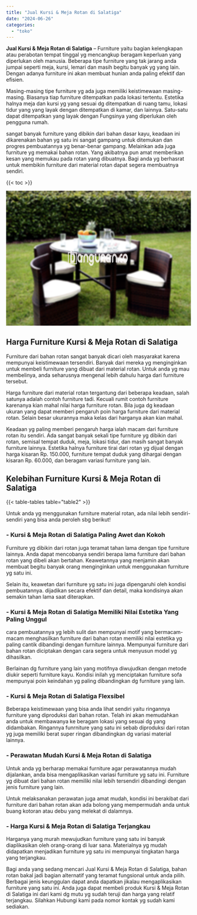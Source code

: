 ```yaml
---
title: "Jual Kursi & Meja Rotan di Salatiga"
date: "2024-06-26"
categories: 
  - "toko"
---
```


**Jual Kursi & Meja Rotan di Salatiga** – Furniture yaitu bagian kelengkapan atau perabotan tempat tinggal yg mencangkup beragam keperluan yang diperlukan oleh manusia. Beberapa tipe furniture yang tak jarang anda jumpai seperti meja, kursi, lemari dan masih begitu banyak yg yang lain. Dengan adanya furniture ini akan membuat hunian anda paling efektif dan efisien.

Masing-masing tipe furniture yg ada juga memiliki keistimewaan masing-masing. Biasanya tiap furniture ditempatkan pada lokasi tertentu. Estetika halnya meja dan kursi yg yang sesuai dg ditempatkan di ruang tamu, lokasi tidur yang yang layak dengan ditempatkan di kamar, dan lainnya. Satu-satu dapat ditempatkan yang layak dengan Fungsinya yang diperlukan oleh pengguna rumah.

sangat banyak furniture yang dibikin dari bahan dasar kayu, keadaan ini dikarenakan bahan yg satu ini sangat gampang untuk ditemukan dan progres pembuatannya yg benar-benar gampang. Melainkan ada juga furniture yg memakai bahan rotan. Yang akibatnya pun amat memberikan kesan yang memukau pada rotan yang dibuatnya. Bagi anda yg berhasrat untuk membikin furniture dari material rotan dapat segera membuatnya sendiri.

{{< toc >}}

![Jual Kursi & Meja Rotan di Salatiga](/images/kursi-meja-rotan-murah53.png)

## Harga Furniture Kursi & Meja Rotan di Salatiga

Furniture dari bahan rotan sangat banyak dicari oleh masyarakat karena mempunyai keistimewaan tersendiri. Banyak dari mereka yg menginginkan untuk membeli furniture yang dibuat dari material rotan. Untuk anda yg mau membelinya, anda seharusnya mengenal lebih dahulu harga dari furniture tersebut.

Harga furniture dari material rotan tergantung dari beberapa keadaan, salah satunya adalah contoh furniture tadi. Kecuali rumit contoh furniture karenanya kian mahal nilai harga furniture rotan. Bila juga dg keadaan ukuran yang dapat memberi pengaruh poin harga furniture dari material rotan. Selain besar ukurannya maka kelas dari harganya akan kian mahal.

Keadaan yg paling memberi pengaruh harga ialah macam dari furniture rotan itu sendiri. Ada sangat banyak sekali tipe furniture yg dibikin dari rotan, semisal tempat duduk, meja, lokasi tidur, dan masih sangat banyak furniture lainnya. Estetika halnya furniture tirai dari rotan yg dijual dengan harga kisaran Rp. 150.000, furniture tempat duduk yang dihargai dengan kisaran Rp. 60.000, dan beragam variasi furniture yang lain.

## Kelebihan Furniture Kursi & Meja Rotan di Salatiga

{{< table-tables table="table2" >}}

Untuk anda yg menggunakan furniture material rotan, ada nilai lebih sendiri-sendiri yang bisa anda peroleh sbg berikut!

### \- Kursi & Meja Rotan di Salatiga Paling Awet dan Kokoh

Furniture yg dibikin dari rotan juga teramat tahan lama dengan tipe furniture lainnya. Anda dapat mencobanya sendiri berapa lama furniture dari bahan rotan yang dibeli akan bertahan. Keawetannya yang menjamin akan membuat begitu banyak orang menginginkan untuk menggunakan furniture yg satu ini.

Selain itu, keawetan dari furniture yg satu ini juga dipengaruhi oleh kondisi pembuatannya. dijadikan secara efektif dan detail, maka kondisinya akan semakin tahan lama saat diterapkan.

### \- Kursi & Meja Rotan di Salatiga Memiliki Nilai Estetika Yang Paling Unggul

cara pembuatannya yg lebih sulit dan mempunyai motif yang bermacam-macam menghasilkan furniture dari bahan rotan memiliki nilai estetika yg paling cantik dibandingi dengan furniture lainnya. Mempunyai furniture dari bahan rotan diciptakan dengan cara segera untuk menyusun model yg dihasilkan.

Berlainan dg furniture yang lain yang motifnya diwujudkan dengan metode diukir seperti furniture kayu. Kondisi inilah yg menciptakan furniture sofa mempunyai poin keindahan yg paling dibandingkan dg furniture yang lain.

### \- Kursi & Meja Rotan di Salatiga Flexsibel

Beberapa keistimewaan yang bisa anda lihat sendiri yaitu ringannya furniture yang diproduksi dari bahan rotan. Telah ini akan memudahkan anda untuk membawanya ke beragam lokasi yang sesuai dg yang didambakan. Ringannya funrniture yang satu ini sebab diproduksi dari rotan yg juga memiliki berat super ringan dibandingkan dg variasi material lainnya.

### \- Perawatan Mudah Kursi & Meja Rotan di Salatiga

Untuk anda yg berharap memakai furniture agar perawatannya mudah dijalankan, anda bisa mengaplikasikan variasi furniture yg satu ini. Furniture yg dibuat dari bahan rotan memiliki nilai lebih tersendiri dibandingi dengan jenis furniture yang lain.

Untuk melaksanakan perawatan juga amat mudah, kondisi ini berakibat dari furniture dari bahan rotan akan ada bolong yang mempermudah anda untuk buang kotoran atau debu yang melekat di dalamnya.

### \- Harga Kursi & Meja Rotan di Salatiga Terjangkau

Harganya yang murah mewujudkan furniture yang satu ini banyak diaplikasikan oleh orang-orang di luar sana. Materialnya yg mudah didapatkan menjadikan furniture yg satu ini mempunyai tingkatan harga yang terjangkau.

Bagi anda yang sedang mencari Jual Kursi & Meja Rotan di Salatiga, bahan rotan bakal jadi bagian alternatif yang teramat fungsional untuk anda pilih. Berbagai jenis keunggulan dapat anda dapatkan jikalau mengaplikasikan furniture yang satu ini. Anda juga dapat membeli produk Kursi & Meja Rotan di Salatiga ini dari kami dg mutu yg sudah teruji dan harga yang relatif terjangkau. Silahkan Hubungi kami pada nomor kontak yg sudah kami sediakan.
